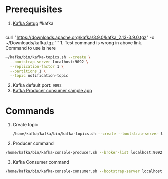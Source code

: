 # Prerequisites
1. [Kafka Setup](https://www.digitalocean.com/community/tutorials/how-to-install-apache-kafka-on-ubuntu-20-04) #kafka 
	```bash
curl "https://downloads.apache.org/kafka/3.9.0/kafka_2.13-3.9.0.tgz" -o ~/Downloads/kafka.tgz
	```
	1. Test command is wrong in above link. Command to use is here 
```bash
~/kafka/bin/kafka-topics.sh --create \
  --bootstrap-server localhost:9092 \
  --replication-factor 1 \
  --partitions 1 \
  --topic notification-topic
```

2. Kafka default port: `9092`
3. [Kafka Producer consumer sample app](https://medium.com/simform-engineering/kafka-integration-made-easy-with-spring-boot-b7aaf44d8889)

# Commands
1. Create topic 
   ```bash
   /home/kafka/kafka/bin/kafka-topics.sh --create --bootstrap-server localhost:9092 --replication-factor 1 --partitions 1 --topic notification-topic
     ```
2. Producer command
```bash
/home/kafka/bin/kafka-console-producer.sh --broker-list localhost:9092 --topic notification-topic < /home/kafka/jsondata.json
```
3. Kafka Consumer command
```bash
/home/kafka/bin/kafka-console-consumer.sh --bootstrap-server localhost:9092 --topic topic-2 --from-beginning --partition 0
```
